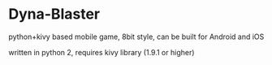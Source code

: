 # Dyna-Blaster
python+kivy based mobile game, 8bit style, can be built for Android and iOS

written in python 2, requires kivy library (1.9.1 or higher)
